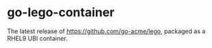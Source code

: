 # go-lego-container
The latest release of https://github.com/go-acme/lego, packaged as a RHEL9 UBI container.
